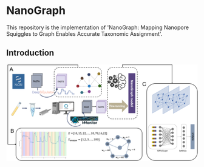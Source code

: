 # NanoGraph
This repository is the implementation of 'NanoGraph: Mapping Nanopore Squiggles to Graph Enables Accurate Taxonomic Assignment'.

## Introduction

![NanoGraph\: A Graph-Based Framework for Nanopore Raw Signal Classification.](images/workflow.png)

